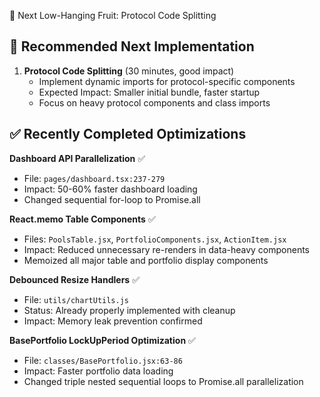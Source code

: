 🎯 Next Low-Hanging Fruit: Protocol Code Splitting

## 🚀 Recommended Next Implementation

1. **Protocol Code Splitting** (30 minutes, good impact)
   - Implement dynamic imports for protocol-specific components
   - Expected Impact: Smaller initial bundle, faster startup
   - Focus on heavy protocol components and class imports

## ✅ Recently Completed Optimizations

**Dashboard API Parallelization** ✅
- File: `pages/dashboard.tsx:237-279`
- Impact: 50-60% faster dashboard loading
- Changed sequential for-loop to Promise.all

**React.memo Table Components** ✅  
- Files: `PoolsTable.jsx`, `PortfolioComponents.jsx`, `ActionItem.jsx`
- Impact: Reduced unnecessary re-renders in data-heavy components
- Memoized all major table and portfolio display components

**Debounced Resize Handlers** ✅
- File: `utils/chartUtils.js`
- Status: Already properly implemented with cleanup
- Impact: Memory leak prevention confirmed

**BasePortfolio LockUpPeriod Optimization** ✅
- File: `classes/BasePortfolio.jsx:63-86`
- Impact: Faster portfolio data loading
- Changed triple nested sequential loops to Promise.all parallelization